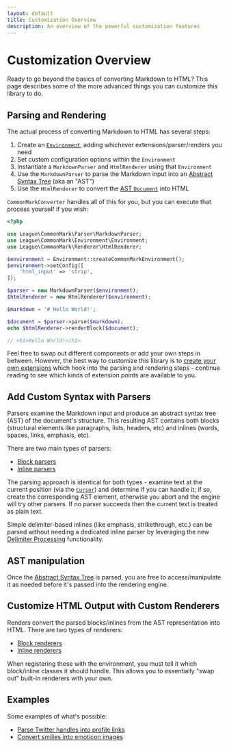 ```yaml
---
layout: default
title: Customization Overview
description: An overview of the powerful customization features
---
```


Customization Overview
======================

Ready to go beyond the basics of converting Markdown to HTML? This page describes some of the more advanced things you can customize this library to do.

## Parsing and Rendering

The actual process of converting Markdown to HTML has several steps:

 1. Create an [`Environment`](/2.0/customization/environment/), adding whichever extensions/parser/renders you need
 2. Set custom configuration options within the `Environment`
 3. Instantiate a `MarkdownParser` and `HtmlRenderer` using that `Environment`
 4. Use the `MarkdownParser` to parse the Markdown input into an [Abstract Syntax Tree](/2.0/customization/abstract-syntax-tree/) (aka an "AST")
 5. Use the `HtmlRenderer` to convert the [AST `Document`](/2.0/customization/abstract-syntax-tree/#document) into HTML

`CommonMarkConverter` handles all of this for you, but you can execute that process yourself if you wish:

~~~php
<?php

use League\CommonMark\Parser\MarkdownParser;
use League\CommonMark\Environment\Environment;
use League\CommonMark\Renderer\HtmlRenderer;

$environment = Environment::createCommonMarkEnvironment();
$environment->setConfig([
    'html_input' => 'strip',
]);

$parser = new MarkdownParser($environment);
$htmlRenderer = new HtmlRenderer($environment);

$markdown = '# Hello World!';

$document = $parser->parse($markdown);
echo $htmlRenderer->renderBlock($document);

// <h1>Hello World!</h1>
~~~

Feel free to swap out different components or add your own steps in between.  However, the best way to customize this library is to [create your own extensions](/2.0/customization/extensions/) which hook into the parsing and rendering steps - continue reading to see which kinds of extension points are available to you.

## Add Custom Syntax with Parsers

Parsers examine the Markdown input and produce an abstract syntax tree (AST) of the document's structure.
This resulting AST contains both blocks (structural elements like paragraphs, lists, headers, etc) and inlines (words, spaces, links, emphasis, etc).

There are two main types of parsers:

- [Block parsers](/2.0/customization/block-parsing/)
- [Inline parsers](/2.0/customization/inline-parsing/)

The parsing approach is identical for both types - examine text at the current position (via the [`Cursor`](/2.0/customization/cursor/)) and determine if you can handle it;
if so, create the corresponding AST element,
otherwise you abort and the engine will try other parsers.  If no parser succeeds then the current text is treated as plain text.

Simple delimiter-based inlines (like emphasis, strikethrough, etc.) can be parsed without needing a dedicated inline parser by leveraging the new [Delimiter Processing](/2.0/customization/delimiter-processing/) functionality.

## AST manipulation

Once the [Abstract Syntax Tree](/2.0/customization/abstract-syntax-tree/) is parsed, you are free to access/manipulate it as needed before it's passed into the rendering engine.

## Customize HTML Output with Custom Renderers

Renders convert the parsed blocks/inlines from the AST representation into HTML.  There are two types of renderers:

- [Block renderers](/2.0/customization/block-rendering/)
- [Inline renderers](/2.0/customization/inline-rendering/)

When registering these with the environment, you must tell it which block/inline classes it should handle.  This allows you
to essentially "swap out" built-in renderers with your own.

## Examples

Some examples of what's possible:

* [Parse Twitter handles into profile links](/2.0/customization/inline-parsing#example-1---twitter-handles)
* [Convert smilies into emoticon images](/2.0/customization/inline-parsing#example-2---emoticons)
